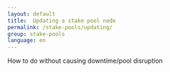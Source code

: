 ```yaml
---
layout: default
title:  Updating a stake pool node
permalink: /stake-pools/updating/
group: stake-pools
language: en
---
```

How to do without causing downtime/pool disruption
